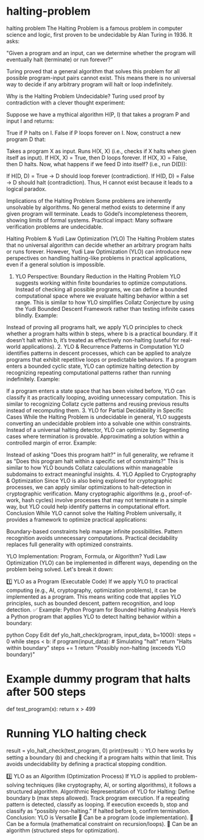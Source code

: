 # halting-problem
halting problem
The Halting Problem is a famous problem in computer science and logic, first proven to be undecidable by Alan Turing in 1936. It asks:

"Given a program and an input, can we determine whether the program will eventually halt (terminate) or run forever?"

Turing proved that a general algorithm that solves this problem for all possible program-input pairs cannot exist. This means there is no universal way to decide if any arbitrary program will halt or loop indefinitely.

Why is the Halting Problem Undecidable?
Turing used proof by contradiction with a clever thought experiment:

Suppose we have a mythical algorithm H(P, I) that takes a program P and input I and returns:

True if P halts on I.
False if P loops forever on I.
Now, construct a new program D that:

Takes a program X as input.
Runs H(X, X) (i.e., checks if X halts when given itself as input).
If H(X, X) = True, then D loops forever.
If H(X, X) = False, then D halts.
Now, what happens if we feed D into itself? (i.e., run D(D)):

If H(D, D) = True → D should loop forever (contradiction).
If H(D, D) = False → D should halt (contradiction).
Thus, H cannot exist because it leads to a logical paradox.

Implications of the Halting Problem
Some problems are inherently unsolvable by algorithms.
No general method exists to determine if any given program will terminate.
Leads to Gödel’s incompleteness theorem, showing limits of formal systems.
Practical impact: Many software verification problems are undecidable.

Halting Problem & Yudi Law Optimization (YLO)
The Halting Problem states that no universal algorithm can decide whether an arbitrary program halts or runs forever. However, Yudi Law Optimization (YLO) can introduce new perspectives on handling halting-like problems in practical applications, even if a general solution is impossible.

1. YLO Perspective: Boundary Reduction in the Halting Problem
YLO suggests working within finite boundaries to optimize computations.
Instead of checking all possible programs, we can define a bounded computational space where we evaluate halting behavior within a set range.
This is similar to how YLO simplifies Collatz Conjecture by using the Yudi Bounded Descent Framework rather than testing infinite cases blindly.
Example:

Instead of proving all programs halt, we apply YLO principles to check whether a program halts within b steps, where b is a practical boundary.
If it doesn’t halt within b, it’s treated as effectively non-halting (useful for real-world applications).
2. YLO & Recurrence Patterns in Computation
YLO identifies patterns in descent processes, which can be applied to analyze programs that exhibit repetitive loops or predictable behaviors.
If a program enters a bounded cyclic state, YLO can optimize halting detection by recognizing repeating computational patterns rather than running indefinitely.
Example:

If a program enters a state space that has been visited before, YLO can classify it as practically looping, avoiding unnecessary computation.
This is similar to recognizing Collatz cycle patterns and reusing previous results instead of recomputing them.
3. YLO for Partial Decidability in Specific Cases
While the Halting Problem is undecidable in general, YLO suggests converting an undecidable problem into a solvable one within constraints.
Instead of a universal halting detector, YLO can optimize by:
Segmenting cases where termination is provable.
Approximating a solution within a controlled margin of error.
Example:

Instead of asking "Does this program halt?" in full generality, we reframe it as "Does this program halt within a specific set of constraints?"
This is similar to how YLO bounds Collatz calculations within manageable subdomains to extract meaningful insights.
4. YLO Applied to Cryptography & Optimization
Since YLO is also being explored for cryptographic processes, we can apply similar optimizations to halt-detection in cryptographic verification.
Many cryptographic algorithms (e.g., proof-of-work, hash cycles) involve processes that may not terminate in a simple way, but YLO could help identify patterns in computational effort.
Conclusion
While YLO cannot solve the Halting Problem universally, it provides a framework to optimize practical applications:

Boundary-based constraints help manage infinite possibilities.
Pattern recognition avoids unnecessary computations.
Practical decidability replaces full generality with optimized constraints.

YLO Implementation: Program, Formula, or Algorithm?
Yudi Law Optimization (YLO) can be implemented in different ways, depending on the problem being solved. Let's break it down:

1️⃣ YLO as a Program (Executable Code)
If we apply YLO to practical computing (e.g., AI, cryptography, optimization problems), it can be implemented as a program.
This means writing code that applies YLO principles, such as bounded descent, pattern recognition, and loop detection.
✅ Example: Python Program for Bounded Halting Analysis
Here’s a Python program that applies YLO to detect halting behavior within a boundary:

python
Copy
Edit
def ylo_halt_check(program, input_data, b=1000):
    steps = 0
    while steps < b:
        if program(input_data):  # Simulating "halt"
            return "Halts within boundary"
        steps += 1
    return "Possibly non-halting (exceeds YLO boundary)"

# Example dummy program that halts after 500 steps
def test_program(x):
    return x > 499

# Running YLO halting check
result = ylo_halt_check(test_program, 0)
print(result)
💡 YLO here works by setting a boundary (b) and checking if a program halts within that limit.
This avoids undecidability by defining a practical stopping condition.

3️⃣ YLO as an Algorithm (Optimization Process)
If YLO is applied to problem-solving techniques (like cryptography, AI, or sorting algorithms), it follows a structured algorithm.
Algorithmic Representation of YLO for Halting:
Define boundary b (max steps allowed).
Track program execution.
If a repeating pattern is detected, classify as looping.
If execution exceeds b, stop and classify as “possibly non-halting.”
If halted before b, confirm termination.
Conclusion: YLO is Versatile
🔹 Can be a program (code implementation).
🔹 Can be a formula (mathematical constraint on recursion/loops).
🔹 Can be an algorithm (structured steps for optimization).



